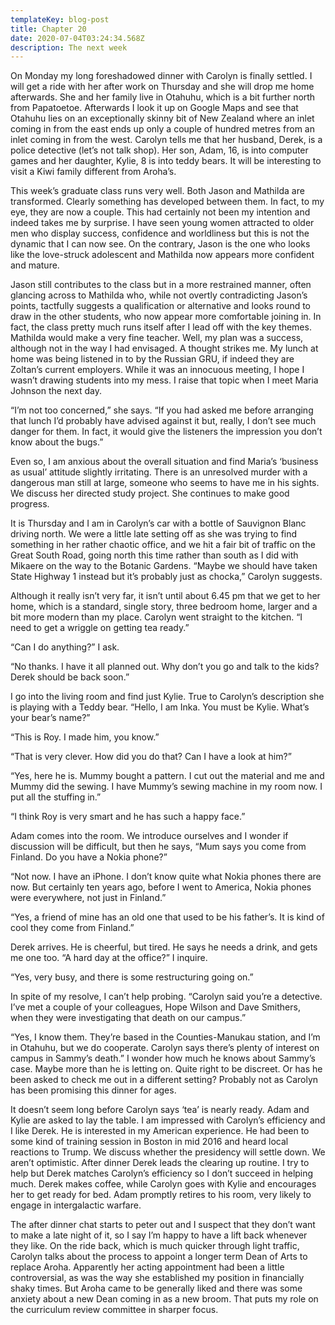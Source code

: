 ```yaml
---
templateKey: blog-post
title: Chapter 20
date: 2020-07-04T03:24:34.568Z
description: The next week
---
```

On Monday my long foreshadowed dinner with Carolyn is finally settled. I will get a ride with her after work on Thursday and she will drop me home afterwards. She and her family live in Otahuhu, which is a bit further north from Papatoetoe. Afterwards I look it up on Google Maps and see that Otahuhu lies on an exceptionally skinny bit of New Zealand where an inlet coming in from the east ends up only a couple of hundred metres from an inlet coming in from the west. Carolyn tells me that her husband, Derek, is a police detective (let’s not talk shop). Her son, Adam, 16, is into computer games and her daughter, Kylie, 8 is into teddy bears. It will be interesting to visit a Kiwi family different from Aroha’s.



This week’s graduate class runs very well. Both Jason and Mathilda are transformed. Clearly something has developed between them. In fact, to my eye, they are now a couple. This had certainly not been my intention and indeed takes me by surprise. I have seen young women attracted to older men who display success, confidence and worldliness but this is not the dynamic that I can now see. On the contrary, Jason is the one who looks like the love-struck adolescent and Mathilda now appears more confident and mature.



Jason still contributes to the class but in a more restrained manner, often glancing across to Mathilda who, while not overtly contradicting Jason’s points, tactfully suggests a qualification or alternative and looks round to draw in the other students, who now appear more comfortable joining in. In fact, the class pretty much runs itself after I lead off with the key themes. Mathilda would make a very fine teacher. Well, my plan was a success, although not in the way I had envisaged. A thought strikes me. My lunch at home was being listened in to by the Russian GRU, if indeed they are Zoltan’s current employers. While it was an innocuous meeting, I hope I wasn’t drawing students into my mess. I raise that topic when I meet Maria Johnson the next day.



“I’m not too concerned,” she says. “If you had asked me before arranging that lunch I’d probably have advised against it but, really, I don’t see much danger for them. In fact, it would give the listeners the impression you don’t know about the bugs.”



Even so, I am anxious about the overall situation and find Maria’s ‘business as usual’ attitude slightly irritating. There is an unresolved murder with a dangerous man still at large, someone who seems to have me in his sights. We discuss her directed study project. She continues to make good progress.



It is Thursday and I am in Carolyn’s car with a bottle of Sauvignon Blanc driving north. We were a little late setting off as she was trying to find something in her rather chaotic office, and we hit a fair bit of traffic on the Great South Road, going north this time rather than south as I did with Mikaere on the way to the Botanic Gardens. “Maybe we should have taken State Highway 1 instead but it’s probably just as chocka,” Carolyn suggests.



Although it really isn’t very far, it isn’t until about 6.45 pm that we get to her home, which is a standard, single story, three bedroom home, larger and a bit more modern than my place. Carolyn went straight to the kitchen. “I need to get a wriggle on getting tea ready.”



“Can I do anything?” I ask.



“No thanks. I have it all planned out. Why don’t you go and talk to the kids? Derek should be back soon.”



I go into the living room and find just Kylie. True to Carolyn’s description she is playing with a Teddy bear. “Hello, I am Inka. You must be Kylie. What’s your bear’s name?”



“This is Roy. I made him, you know.”



“That is very clever. How did you do that? Can I have a look at him?”



“Yes, here he is. Mummy bought a pattern. I cut out the material and me and Mummy did the sewing. I have Mummy’s sewing machine in my room now. I put all the stuffing in.”



“I think Roy is very smart and he has such a happy face.”



Adam comes into the room. We introduce ourselves and I wonder if discussion will be difficult, but then he says, “Mum says you come from Finland. Do you have a Nokia phone?”



“Not now. I have an iPhone. I don’t know quite what Nokia phones there are now. But certainly ten years ago, before I went to America, Nokia phones were everywhere, not just in Finland.”



“Yes, a friend of mine has an old one that used to be his father’s. It is kind of cool they come from Finland.”



Derek arrives. He is cheerful, but tired. He says he needs a drink, and gets me one too. “A hard day at the office?” I inquire.



“Yes, very busy, and there is some restructuring going on.”



In spite of my resolve, I can’t help probing. “Carolyn said you’re a detective. I’ve met a couple of your colleagues, Hope Wilson and Dave Smithers, when they were investigating that death on our campus.”



“Yes, I know them. They’re based in the Counties-Manukau station, and I’m in Otahuhu, but we do cooperate. Carolyn says there’s plenty of interest on campus in Sammy’s death.” I wonder how much he knows about Sammy’s case. Maybe more than he is letting on. Quite right to be discreet. Or has he been asked to check me out in a different setting? Probably not as Carolyn has been promising this dinner for ages.



It doesn’t seem long before Carolyn says ‘tea’ is nearly ready. Adam and Kylie are asked to lay the table. I am impressed with Carolyn’s efficiency and I like Derek. He is interested in my American experience. He had been to some kind of training session in Boston in mid 2016 and heard local reactions to Trump. We discuss whether the presidency will settle down. We aren’t optimistic. After dinner Derek leads the clearing up routine. I try to help but Derek matches Carolyn’s efficiency so I don’t succeed in helping much. Derek makes coffee, while Carolyn goes with Kylie and encourages her to get ready for bed. Adam promptly retires to his room, very likely to engage in intergalactic warfare.



The after dinner chat starts to peter out and I suspect that they don’t want to make a late night of it, so I say I’m happy to have a lift back whenever they like. On the ride back, which is much quicker through light traffic, Carolyn talks about the process to appoint a longer term Dean of Arts to replace Aroha. Apparently her acting appointment had been a little controversial, as was the way she established my position in financially shaky times. But Aroha came to be generally liked and there was some anxiety about a new Dean coming in as a new broom. That puts my role on the curriculum review committee in sharper focus.